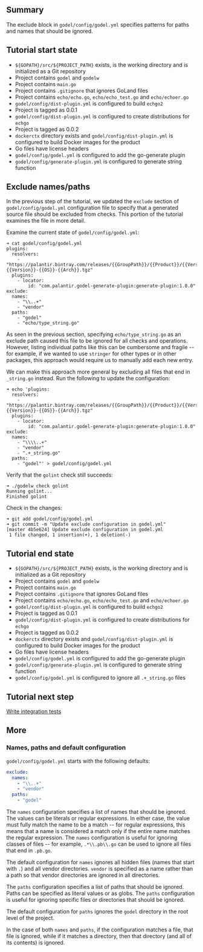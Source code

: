 Summary
-------
The exclude block in `godel/config/godel.yml` specifies patterns for paths and names that should be ignored.

Tutorial start state
--------------------
* `${GOPATH}/src/${PROJECT_PATH}` exists, is the working directory and is initialized as a Git repository
* Project contains `godel` and `godelw`
* Project contains `main.go`
* Project contains `.gitignore` that ignores GoLand files
* Project contains `echo/echo.go`, `echo/echo_test.go` and `echo/echoer.go`
* `godel/config/dist-plugin.yml` is configured to build `echgo2`
* Project is tagged as 0.0.1
* `godel/config/dist-plugin.yml` is configured to create distributions for `echgo`
* Project is tagged as 0.0.2
* `dockerctx` directory exists and `godel/config/dist-plugin.yml` is configured to build Docker images for the product
* Go files have license headers
* `godel/config/godel.yml` is configured to add the go-generate plugin
* `godel/config/generate-plugin.yml` is configured to generate string function

Exclude names/paths
-------------------
In the previous step of the tutorial, we updated the `exclude` section of `godel/config/godel.yml` configuration file to
specify that a generated source file should be excluded from checks. This portion of the tutorial examines the file in
more detail.

Examine the current state of `godel/config/godel.yml`:

```
➜ cat godel/config/godel.yml
plugins:
  resolvers:
    - "https://palantir.bintray.com/releases/{{GroupPath}}/{{Product}}/{{Version}}/{{Product}}-{{Version}}-{{OS}}-{{Arch}}.tgz"
  plugins:
    - locator:
        id: "com.palantir.godel-generate-plugin:generate-plugin:1.0.0"
exclude:
  names:
    - "\\..+"
    - "vendor"
  paths:
    - "godel"
    - "echo/type_string.go"
```

As seen in the previous section, specifying `echo/type_string.go` as an exclude path caused this file to be ignored for
all checks and operations. However, listing individual paths like this can be cumbersome and fragile -- for example, if
we wanted to use `stringer` for other types or in other packages, this approach would require us to manually add each
new entry.

We can make this approach more general by excluding all files that end in `_string.go` instead. Run the following to
update the configuration:

```
➜ echo 'plugins:
  resolvers:
    - "https://palantir.bintray.com/releases/{{GroupPath}}/{{Product}}/{{Version}}/{{Product}}-{{Version}}-{{OS}}-{{Arch}}.tgz"
  plugins:
    - locator:
        id: "com.palantir.godel-generate-plugin:generate-plugin:1.0.0"
exclude:
  names:
    - "\\\\..+"
    - "vendor"
    - ".+_string.go"
  paths:
    - "godel"' > godel/config/godel.yml
```

Verify that the `golint` check still succeeds:

```
➜ ./godelw check golint
Running golint...
Finished golint
```

Check in the changes:

```
➜ git add godel/config/godel.yml
➜ git commit -m "Update exclude configuration in godel.yml"
[master 4b5e624] Update exclude configuration in godel.yml
 1 file changed, 1 insertion(+), 1 deletion(-)
```

Tutorial end state
------------------
* `${GOPATH}/src/${PROJECT_PATH}` exists, is the working directory and is initialized as a Git repository
* Project contains `godel` and `godelw`
* Project contains `main.go`
* Project contains `.gitignore` that ignores GoLand files
* Project contains `echo/echo.go`, `echo/echo_test.go` and `echo/echoer.go`
* `godel/config/dist-plugin.yml` is configured to build `echgo2`
* Project is tagged as 0.0.1
* `godel/config/dist-plugin.yml` is configured to create distributions for `echgo`
* Project is tagged as 0.0.2
* `dockerctx` directory exists and `godel/config/dist-plugin.yml` is configured to build Docker images for the product
* Go files have license headers
* `godel/config/godel.yml` is configured to add the go-generate plugin
* `godel/config/generate-plugin.yml` is configured to generate string function
* `godel/config/godel.yml` is configured to ignore all `.+_string.go` files

Tutorial next step
------------------
[Write integration tests](https://github.com/palantir/godel/wiki/Integration-tests)

More
----
### Names, paths and default configuration
`godel/config/godel.yml` starts with the following defaults:

```yml
exclude:
  names:
    - "\\..+"
    - "vendor"
  paths:
    - "godel"
```

The `names` configuration specifies a list of names that should be ignored. The values can be literals or regular
expressions. In either case, the value must fully match the name to be a match -- for regular expressions, this means
that a name is considered a match only if the entire name matches the regular expression. The `names` configuration is
useful for ignoring classes of files -- for example, `.*\\.pb\\.go` can be used to ignore all files that end in
`.pb.go`.

The default configuration for `names` ignores all hidden files (names that start with `.`) and all vendor directories.
`vendor` is specified as a name rather than a path so that vendor directories are ignored in all directories.

The `paths` configuration specifies a list of paths that should be ignored. Paths can be specified as literal values or
as globs. The `paths` configuration is useful for ignoring specific files or directories that should be ignored.

The default configuration for `paths` ignores the `godel` directory in the root level of the project.

In the case of both `names` and `paths`, if the configuration matches a file, that file is ignored, while if it matches
a directory, then that directory (and all of its contents) is ignored.
